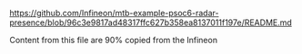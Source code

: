 https://github.com/Infineon/mtb-example-psoc6-radar-presence/blob/96c3e9817ad48317ffc627b358ea8137011f197e/README.md

Content from this file are 90% copied from the Infineon 
